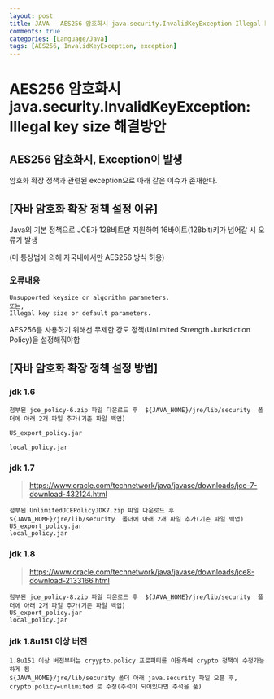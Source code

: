 ```yaml
---
layout: post
title: JAVA - AES256 암호화시 java.security.InvalidKeyException Illegal key size 해결방안
comments: true
categories: [Language/Java]
tags: [AES256, InvalidKeyException, exception]
---
```


# AES256 암호화시 java.security.InvalidKeyException: Illegal key size 해결방안


## AES256 암호화시, Exception이 발생
암호화 확장 정책과 관련된 exception으로 아래 같은 이슈가 존재한다.

## [자바 암호화 확장 정책 설정 이유]

Java의 기본 정책으로 JCE가 128비트만 지원하여 16바이트(128bit)키가 넘어갈 시 오류가 발생 

(미 통상법에 의해 자국내에서만 AES256 방식 허용)

### 오류내용
```
Unsupported keysize or algorithm parameters.
또는,
Illegal key size or default parameters.
```


 AES256를 사용하기 위해선 무제한 강도 정책(Unlimited Strength Jurisdiction Policy)을 설정해줘야함


## [자바 암호화 확장 정책 설정 방법]

### jdk 1.6
```
첨부된 jce_policy-6.zip 파일 다운로드 후  ${JAVA_HOME}/jre/lib/security  폴더에 아래 2개 파일 추가(기존 파일 백업)

US_export_policy.jar

local_policy.jar
```

### jdk 1.7
> https://www.oracle.com/technetwork/java/javase/downloads/jce-7-download-432124.html
```
첨부된 UnlimitedJCEPolicyJDK7.zip 파일 다운로드 후  ${JAVA_HOME}/jre/lib/security  폴더에 아래 2개 파일 추가(기존 파일 백업)
US_export_policy.jar
local_policy.jar
```

### jdk 1.8
> https://www.oracle.com/technetwork/java/javase/downloads/jce8-download-2133166.html
```
첨부된 jce_policy-8.zip 파일 다운로드 후  ${JAVA_HOME}/jre/lib/security  폴더에 아래 2개 파일 추가(기존 파일 백업)
US_export_policy.jar
local_policy.jar
```

### jdk 1.8u151 이상 버전
```
1.8u151 이상 버전부터는 cryypto.policy 프로퍼티를 이용하여 crypto 정책이 수정가능하게 됨
${JAVA_HOME}/jre/lib/security 폴더 아래 java.security 파일 오픈 후, crypto.policy=unlimited 로 수정(주석이 되어있다면 주석을 품)
```


